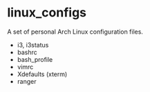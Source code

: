 # linux_configs

A set of personal Arch Linux configuration files.

* i3, i3status
* bashrc
* bash_profile
* vimrc
* Xdefaults (xterm)
* ranger

